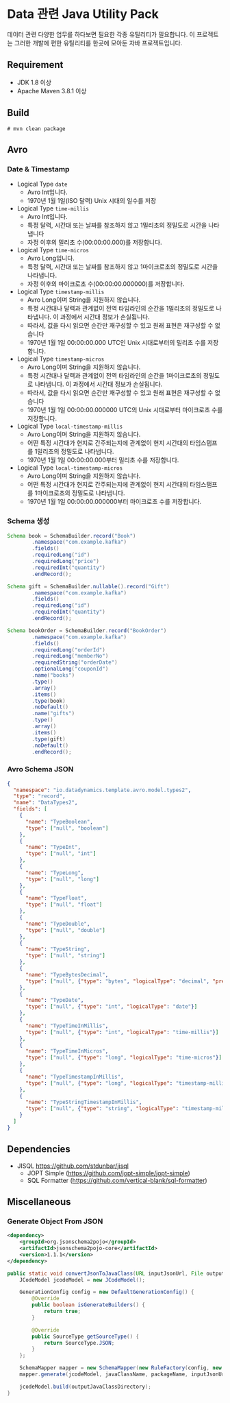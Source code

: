 # Data 관련 Java Utility Pack

데이터 관련 다양한 업무를 하다보면 필요한 각종 유틸리티가 필요합니다.
이 프로젝트는 그러한 개발에 편한 유틸리티를 한곳에 모아둔 자바 프로젝트입니다.

## Requirement

* JDK 1.8 이상
* Apache Maven 3.8.1 이상

## Build

```
# mvn clean package
```

## Avro

### Date & Timestamp

* Logical Type `date`
  * Avro Int입니다.
  * 1970년 1월 1일(ISO 달력) Unix 시대의 일수를 저장
* Logical Type `time-millis`
  * Avro Int입니다.
  * 특정 달력, 시간대 또는 날짜를 참조하지 않고 1밀리초의 정밀도로 시간을 나타냅니다
  * 자정 이후의 밀리초 수(00:00:00.000)를 저장합니다.
* Logical Type `time-micros`
  * Avro Long입니다.
  * 특정 달력, 시간대 또는 날짜를 참조하지 않고 1마이크로초의 정밀도로 시간을 나타냅니다.
  * 자정 이후의 마이크로초 수(00:00:00.000000)를 저장합니다.
* Logical Type `timestamp-millis`
  * Avro Long이며 String을 지원하지 않습니다.
  * 특정 시간대나 달력과 관계없이 전역 타임라인의 순간을 1밀리초의 정밀도로 나타냅니다. 이 과정에서 시간대 정보가 손실됩니다.
  * 따라서, 값을 다시 읽으면 순간만 재구성할 수 있고 원래 표현은 재구성할 수 없습니다
  * 1970년 1월 1일 00:00:00.000 UTC인 Unix 시대로부터의 밀리초 수를 저장합니다.
* Logical Type `timestamp-micros`
  * Avro Long이며 String을 지원하지 않습니다.
  * 특정 시간대나 달력과 관계없이 전역 타임라인의 순간을 1마이크로초의 정밀도로 나타냅니다. 이 과정에서 시간대 정보가 손실됩니다.
  * 따라서, 값을 다시 읽으면 순간만 재구성할 수 있고 원래 표현은 재구성할 수 없습니다
  * 1970년 1월 1일 00:00:00.000000 UTC의 Unix 시대로부터 마이크로초 수를 저장합니다.
* Logical Type `local-timestamp-millis`
  * Avro Long이며 String을 지원하지 않습니다.
  * 어떤 특정 시간대가 현지로 간주되는지에 관계없이 현지 시간대의 타임스탬프를 1밀리초의 정밀도로 나타냅니다.
  * 1970년 1월 1일 00:00:00.000부터 밀리초 수를 저장합니다.
* Logical Type `local-timestamp-micros`
  * Avro Long이며 String을 지원하지 않습니다.
  * 어떤 특정 시간대가 현지로 간주되는지에 관계없이 현지 시간대의 타임스탬프를 1마이크로초의 정밀도로 나타냅니다.
  * 1970년 1월 1일 00:00:00.000000부터 마이크로초 수를 저장합니다.

### Schema 생성

```java
Schema book = SchemaBuilder.record("Book")
        .namespace("com.example.kafka")
        .fields()
        .requiredLong("id")
        .requiredLong("price")
        .requiredInt("quantity")
        .endRecord();

Schema gift = SchemaBuilder.nullable().record("Gift")
        .namespace("com.example.kafka")
        .fields()
        .requiredLong("id")
        .requiredInt("quantity")
        .endRecord();

Schema bookOrder = SchemaBuilder.record("BookOrder")
        .namespace("com.example.kafka")
        .fields()
        .requiredLong("orderId")
        .requiredLong("memberNo")
        .requiredString("orderDate")
        .optionalLong("couponId")
        .name("books")
        .type()
        .array()
        .items()
        .type(book)
        .noDefault()
        .name("gifts")
        .type()
        .array()
        .items()
        .type(gift)
        .noDefault()
        .endRecord();
```

### Avro Schema JSON

```json
{
  "namespace": "io.datadynamics.template.avro.model.types2",
  "type": "record",
  "name": "DataTypes2",
  "fields": [
    {
      "name": "TypeBoolean",
      "type": ["null", "boolean"]
    },
    {
      "name": "TypeInt",
      "type": ["null", "int"]
    },
    {
      "name": "TypeLong",
      "type": ["null", "long"]
    },
    {
      "name": "TypeFloat",
      "type": ["null", "float"]
    },
    {
      "name": "TypeDouble",
      "type": ["null", "double"]
    },
    {
      "name": "TypeString",
      "type": ["null", "string"]
    },
    {
      "name": "TypeBytesDecimal",
      "type": ["null", {"type": "bytes", "logicalType": "decimal", "precision": 6, "scale": 2}]
    },
    {
      "name": "TypeDate",
      "type": ["null", {"type": "int", "logicalType": "date"}]
    },
    {
      "name": "TypeTimeInMillis",
      "type": ["null", {"type": "int", "logicalType": "time-millis"}]
    },
    {
      "name": "TypeTimeInMicros",
      "type": ["null", {"type": "long", "logicalType": "time-micros"}]
    },
    {
      "name": "TypeTimestampInMillis",
      "type": ["null", {"type": "long", "logicalType": "timestamp-millis"}]
    },
    {
      "name": "TypeStringTimestampInMillis",
      "type": ["null", {"type": "string", "logicalType": "timestamp-millis"}]
    }
  ]
}
```

## Dependencies

* JISQL https://github.com/stdunbar/jisql
  * JOPT Simple (https://github.com/jopt-simple/jopt-simple)
  * SQL Formatter (https://github.com/vertical-blank/sql-formatter)

## Miscellaneous

### Generate Object From JSON

```xml
<dependency>
    <groupId>org.jsonschema2pojo</groupId>
    <artifactId>jsonschema2pojo-core</artifactId>
    <version>1.1.1</version>
</dependency>
```

```java
public static void convertJsonToJavaClass(URL inputJsonUrl, File outputJavaClassDirectory, String packageName, String javaClassName) throws IOException {
    JCodeModel jcodeModel = new JCodeModel();

    GenerationConfig config = new DefaultGenerationConfig() {
        @Override
        public boolean isGenerateBuilders() {
            return true;
        }

        @Override
        public SourceType getSourceType() {
            return SourceType.JSON;
        }
    };

    SchemaMapper mapper = new SchemaMapper(new RuleFactory(config, new Jackson2Annotator(config), new SchemaStore()), new SchemaGenerator());
    mapper.generate(jcodeModel, javaClassName, packageName, inputJsonUrl);

    jcodeModel.build(outputJavaClassDirectory);
}
```
